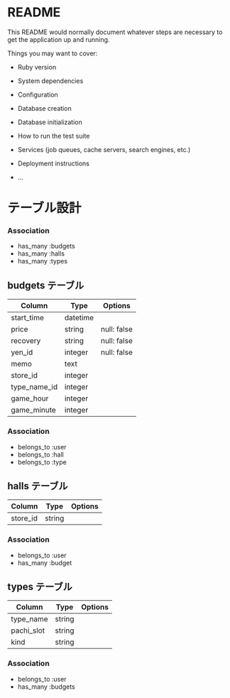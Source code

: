 # README

This README would normally document whatever steps are necessary to get the
application up and running.

Things you may want to cover:

* Ruby version

* System dependencies

* Configuration

* Database creation

* Database initialization

* How to run the test suite

* Services (job queues, cache servers, search engines, etc.)

* Deployment instructions

* ...

# テーブル設計

### Association
- has_many :budgets
- has_many :halls
- has_many :types

## budgets テーブル

| Column      | Type     | Options     |
| ----------- | -------- | ----------- |
| start_time  | datetime |             |
| price       | string   | null: false |
| recovery    | string   | null: false |
| yen_id      | integer  | null: false |
| memo        | text     |             |
| store_id    | integer  |             |
| type_name_id| integer  |             |
| game_hour   | integer  |             |
| game_minute | integer  |             |

### Association
- belongs_to :user
- belongs_to :hall
- belongs_to :type

## halls テーブル

| Column       | Type       | Options    |
| ------------ | ---------- | ---------- |
| store_id     | string     |            |

### Association
- belongs_to :user
- has_many :budget

## types テーブル

| Column       | Type       | Options   |
| ------------ | ---------- | --------- |
| type_name    | string     |           |
| pachi_slot   | string     |           |
| kind         | string     |           |

### Association
- belongs_to :user
- has_many :budgets
